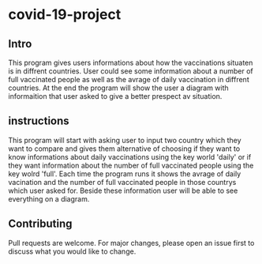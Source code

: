 # covid-19-project

## Intro
This program gives users informations about how the vaccinations situaten is
in diffrent countries. User could see some information about a number of full
vaccinated people as well as the avrage of daily vaccination in diffrent countries.
At the end the program will show the user a diagram with informaition that user asked 
to give a better prespect av situation.

## instructions
This program will start with asking user to input two country which they want to compare and gives them alternative of choosing if they want to know informations about daily
vaccinations using the key world 'daily' or if they want information about the number of full vaccinated people using the key wolrd 'full'.
Each time the program runs it shows the avrage of daily vacination and the number of full vaccinated people in those countrys which user asked for. Beside these information
user will be able to see everything on a diagram.

## Contributing
Pull requests are welcome. For major changes, please open an issue first to discuss what you would like to change.
